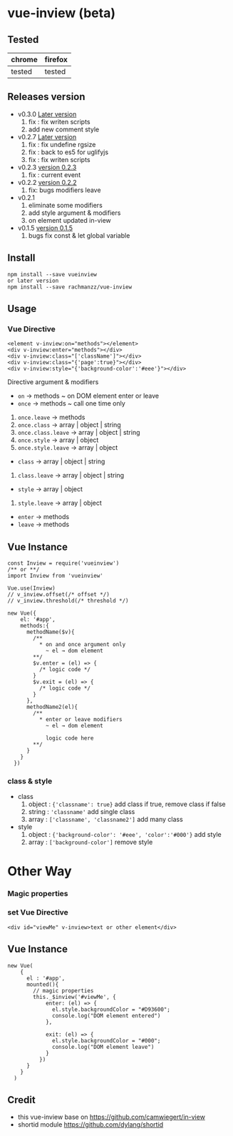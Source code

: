 # vue-inview (beta)

## Tested

|chrome|firefox|
|------|-------|
|tested|tested|

## Releases version
- v0.3.0 [Later version](https://github.com/rachmanzz/vue-inview)
  1. fix : fix writen scripts
  2. add new comment style
- v0.2.7 [Later version](https://github.com/rachmanzz/vue-inview/tree/v0.2.7)
  1. fix : fix undefine rgsize
  1. fix : back to es5 for uglifyjs
  2. fix : fix writen scripts
- v0.2.3 [version 0.2.3](https://github.com/rachmanzz/vue-inview/tree/v0.2.3)
  1. fix : current event
- v0.2.2 [version 0.2.2](https://github.com/rachmanzz/vue-inview/tree/v0.2.2)
  1. fix: bugs modifiers leave
- v0.2.1
  1. eliminate some modifiers
  2. add style argument & modifiers
  3. on element updated in-view
- v0.1.5 [version 0.1.5](https://github.com/rachmanzz/vue-inview/tree/v0.1.5)
  1. bugs fix const & let global variable


## Install

    npm install --save vueinview
    or later version
    npm install --save rachmanzz/vue-inview


## Usage
### Vue Directive

    <element v-inview:on="methods"></element>
    <div v-inview:enter="methods"></div>
    <div v-inview:class="['className']"></div>
    <div v-inview:class="{'page':true}"></div>
    <div v-inview:style="{'background-color':'#eee'}"></div>

Directive argument & modifiers
- `on` → methods ~ on DOM element enter or leave
- `once` → methods ~ call one time only
 1. `once.leave` → methods
 2. `once.class` → array | object | string
 3. `once.class.leave` → array | object | string
 4. `once.style` → array | object
 5. `once.style.leave` → array | object
- `class` → array | object | string
 1. `class.leave` → array | object | string
- `style` → array | object
 1. `style.leave` → array | object
- `enter` → methods
- `leave` → methods

## Vue Instance

    const Inview = require('vueinview')
    /** or **/
    import Inview from 'vueinview'

    Vue.use(Inview)
    // v_inview.offset(/* offset */)
    // v_inview.threshold(/* threshold */)

    new Vue({
        el: '#app',
        methods:{
          methodName($v){
            /**
              * on and once argument only
                ~ el → dom element
            **/
            $v.enter = (el) => {
              /* logic code */
            }
            $v.exit = (el) => {
              /* logic code */
            }
          },
          methodName2(el){
            /**
              * enter or leave modifiers
                ~ el → dom element

                logic code here
            **/
          }
        }
      })

### class & style
  - class
    1. object : `{'classname': true}` add class if true, remove class if false
    2. string : `'classname'` add single class
    3. array : `['classname', 'classname2']` add many class
  - style
    1. object : `{'background-color': '#eee', 'color':'#000'}` add style
    2. array : `['background-color']` remove style



# Other Way
### Magic properties    
### set Vue Directive

    <div id="viewMe" v-inview>text or other element</div>

## Vue Instance

    new Vue(
        {
          el : '#app',
          mounted(){
            // magic properties
            this._$inview('#viewMe', {
                enter: (el) => {
                  el.style.backgroundColor = "#D93600";
                  console.log("DOM element entered")
                },

                exit: (el) => {
                  el.style.backgroundColor = "#000";
                  console.log("DOM element leave")
                }
              })
          }
        }
      )



## Credit
- this vue-inview base on https://github.com/camwiegert/in-view
- shortid module https://github.com/dylang/shortid
